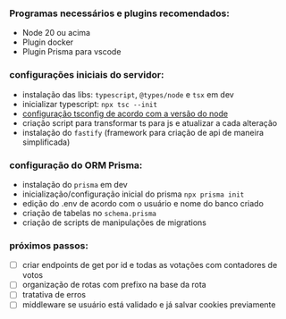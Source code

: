 ### Programas necessários e plugins recomendados:

- Node 20 ou acima
- Plugin docker
- Plugin Prisma para vscode

### configurações iniciais do servidor:

- instalação das libs: `typescript`, `@types/node` e `tsx` em dev
- inicializar typescript: `npx tsc --init`
- [configuração tsconfig de acordo com a versão do node](https://github.com/microsoft/TypeScript/wiki/Node-Target-Mapping)
- criação script para transformar ts para js e atualizar a cada alteração
- instalação do `fastify` (framework para criação de api de maneira simplificada)

### configuração do ORM Prisma:

- instalação do `prisma` em dev
- inicialização/configuração inicial do prisma `npx prisma init`
- edição do .env de acordo com o usuário e nome do banco criado
- criação de tabelas no `schema.prisma`
- criação de scripts de manipulações de migrations

### próximos passos:

- [ ] criar endpoints de get por id e todas as votações com contadores de votos
- [ ] organização de rotas com prefixo na base da rota
- [ ] tratativa de erros
- [ ] middleware se usuário está validado e já salvar cookies previamente
